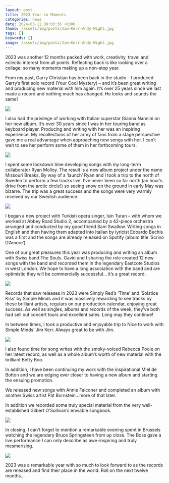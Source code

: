 ```yaml
---
layout: post
title: 2023 Year in Moments
categories: news 
date: 2024-03-12 09:03:36 +0300
thumb: /assets/img/posts/Jim-Kerr-Andy-Wight.jpg
tags: []
keywords: [] 
image: /assets/img/posts/Jim-Kerr-Andy-Wight.jpg
---
```



2023 was another 12 months packed with work, creativity, travel and eclectic interest from all points. Reflecting back is like looking over a collage; so many moments making up a non-stop year.

From my past, Garry Christian has been back in the studio – I produced Garry’s first solo record (Your Cool Mystery) – and it’s been great writing and producing new material with him again. It’s over 25 years since we last made a record and nothing much has changed. He looks and sounds the same!

![](/assets/img/posts/Garry-Christian.jpg)

I also had the privilege of working with Italian superstar Gianna Nannini on her new album. 
It’s over 30 years since I was in her touring band as keyboard player. Producing and writing with her was an inspiring experience. My recollections of her army of fans from a stage perspective gave me a real advantage when approaching new songs with her. I can’t wait to see her perform some of them in her forthcoming tours.

![](/assets/img/posts/Gianna-Nannini.jpg)

I spent some lockdown time developing songs with my long-term collaborator Ryan Molloy. The result is a new album project under the name Missouri Breaks. By way of a ‘launch’ Ryan and I took a trip to the north of Sweden to perform a few tracks live. I’ve never been so far north (an hour’s drive from the arctic circle!) so seeing snow on the ground in early May was bizarre. The trip was a great success and the songs were very warmly received by our Swedish audience.

![](/assets/img/posts/Ryan-Molloy-Andy-Wright.jpg)

I began a new project with Turkish opera singer, Isin Turan – with whom we worked at Abbey Road Studio 2, accompanied by a 42-piece orchestra arranged and conducted by my good friend Sam Swallow. Writing songs in English and then having them adapted into Italian by lyricist Edoardo Bechis was a first and the songs are already released on Spotify (album title ‘Scrivo D’Amore’)

One of our great pleasures this year was producing and writing an album with Swiss band The Souls. Gavin and I sharing the role created 12 new songs with the band and recorded them in the legendary Eastcote Studios in west London. We hope to have a long association with the band and are optimistic they will be commercially successful… it’s a great record.

![](/assets/img/posts/The-Souls.jpg)

Records that saw releases in 2023 were Simply Red’s ‘Time’ and ‘Solstice Kiss’ by Simple Minds and it was massively rewarding to see tracks by these brilliant artists, regulars on our production calendar, enjoying great success. As well as singles, albums and records of the week, they’ve both had sell out concert tours and excellent sales. Long may they continue!

In between times, I took a productive and enjoyable trip to Nice to work with Simple Minds’ Jim Kerr. Always great to be with Jim.

![](/assets/img/posts/Jim-Kerr-Andy-Wight.jpg)

I also found time for song writes with the smoky-voiced Rebecca Poole on her latest record, as well as a whole album’s worth of new material with the brilliant Betty Boo.

In addition, I have been continuing my work with the inspirational Miel de Botton and we are edging ever closer to having a new album and starting the ensuing promotion. 

We released new songs with Annie Falconer and completed an album with another Swiss artist Pat Bornstein…more of that later. 

In addition we recorded some truly special material from the very well-established Gilbert O’Sullivan’s enviable songbook.

![](/assets/img/posts/Gilbert-O-Sullivan.jpg)

In closing, I can’t forget to mention a remarkable evening spent in Brussels  watching the legendary Bruce Springsteen from up close. The Boss gave a live performance I can only describe as awe-inspiring and truly mesmerising.

![](/assets/img/posts/Bruce-Springsteen.jpg)

2023 was a remarkable year with so much to look forward to as the records are released and find their place in the world. 
Roll on the next twelve months…